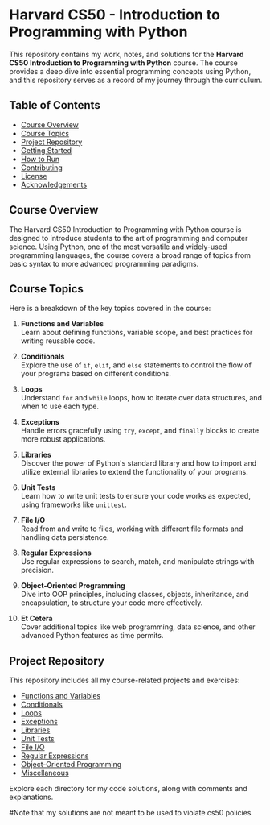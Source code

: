 # Harvard CS50 - Introduction to Programming with Python

This repository contains my work, notes, and solutions for the **Harvard CS50 Introduction to Programming with Python** course. The course provides a deep dive into essential programming concepts using Python, and this repository serves as a record of my journey through the curriculum.

## Table of Contents

- [Course Overview](#course-overview)
- [Course Topics](#course-topics)
- [Project Repository](#project-repository)
- [Getting Started](#getting-started)
- [How to Run](#how-to-run)
- [Contributing](#contributing)
- [License](#license)
- [Acknowledgements](#acknowledgements)

## Course Overview

The Harvard CS50 Introduction to Programming with Python course is designed to introduce students to the art of programming and computer science. Using Python, one of the most versatile and widely-used programming languages, the course covers a broad range of topics from basic syntax to more advanced programming paradigms.

## Course Topics

Here is a breakdown of the key topics covered in the course:

1. **Functions and Variables**  
   Learn about defining functions, variable scope, and best practices for writing reusable code.

2. **Conditionals**  
   Explore the use of `if`, `elif`, and `else` statements to control the flow of your programs based on different conditions.

3. **Loops**  
   Understand `for` and `while` loops, how to iterate over data structures, and when to use each type.

4. **Exceptions**  
   Handle errors gracefully using `try`, `except`, and `finally` blocks to create more robust applications.

5. **Libraries**  
   Discover the power of Python's standard library and how to import and utilize external libraries to extend the functionality of your programs.

6. **Unit Tests**  
   Learn how to write unit tests to ensure your code works as expected, using frameworks like `unittest`.

7. **File I/O**  
   Read from and write to files, working with different file formats and handling data persistence.

8. **Regular Expressions**  
   Use regular expressions to search, match, and manipulate strings with precision.

9. **Object-Oriented Programming**  
   Dive into OOP principles, including classes, objects, inheritance, and encapsulation, to structure your code more effectively.

10. **Et Cetera**  
    Cover additional topics like web programming, data science, and other advanced Python features as time permits.

## Project Repository

This repository includes all my course-related projects and exercises:

- [Functions and Variables](./functions-variables)
- [Conditionals](./conditionals)
- [Loops](./loops)
- [Exceptions](./exceptions)
- [Libraries](./libraries)
- [Unit Tests](./unit-tests)
- [File I/O](./file-io)
- [Regular Expressions](./regex)
- [Object-Oriented Programming](./oop)
- [Miscellaneous](./misc)

Explore each directory for my code solutions, along with comments and explanations.

#Note that my solutions are not meant to be used to violate cs50 policies
